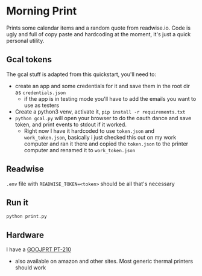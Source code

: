 # Morning Print

Prints some calendar items and a random quote from readwise.io. Code is ugly and
full of copy paste and hardcoding at the moment, it's just a quick personal utility.

## Gcal tokens

The gcal stuff is adapted from this quickstart, you'll need to:

- create an app and some credentials for it and save them in the root dir as
  `credentials.json`
  - if the app is in testing mode you'll have to add the emails you want to use
    as testers
- Create a python3 venv, activate it, `pip install -r requirements.txt`
- `python gcal.py` will open your browser to do the oauth dance and save token,
  and print events to stdout if it worked.
  - Right now I have it hardcoded to use `token.json` and `work_token.json`,
    basically i just checked this out on my work computer and ran it there and
    copied the `token.json` to the printer computer and renamed it to
    `work_token.json`
    
## Readwise

`.env` file with `READWISE_TOKEN=<token>` should be all that's necessary

## Run it

`python print.py`

## Hardware

I have a [GOOJPRT
PT-210](https://www.aliexpress.com/wholesale?catId=0&initiative_id=AS_20210607075245&origin=y&SearchText=goojprt+pt210)
- also available on amazon and other sites. Most generic thermal printers should
  work